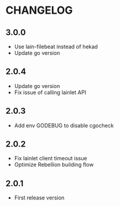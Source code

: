# CHANGELOG
## 3.0.0
- Use lain-filebeat instead of hekad
- Update go version

## 2.0.4
- Update go version
- Fix issue of calling lainlet API

## 2.0.3
- Add env GODEBUG to disable cgocheck

## 2.0.2
- Fix lainlet client timeout issue
- Optimize Rebellion building flow

## 2.0.1
- First release version
